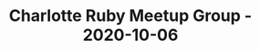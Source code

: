 ---
layout: post
title: Charlotte Ruby Meetup Group - 2020-10-06
datetime: '2020-10-06 19:00:00 -0400'
name: Charlotte Ruby Meetup Group
external_url: https://www.meetup.com/charlotte-rb/events/vtgdxrybcnbjb/
online_event: true
year_month: 2020-10
---
